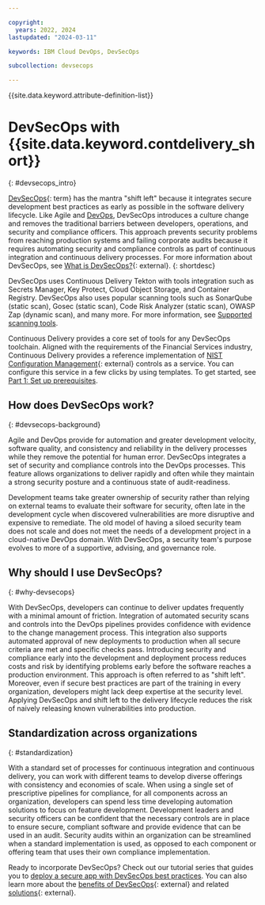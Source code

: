 ```yaml
---

copyright:
  years: 2022, 2024
lastupdated: "2024-03-11"

keywords: IBM Cloud DevOps, DevSecOps

subcollection: devsecops

---
```


{{site.data.keyword.attribute-definition-list}}

# DevSecOps with {{site.data.keyword.contdelivery_short}}
{: #devsecops_intro}

[DevSecOps](#x9892260){: term} has the mantra "shift left" because it integrates secure development best practices as early as possible in the software delivery lifecycle. Like Agile and [DevOps](#x5784896), DevSecOps introduces a culture change and removes the traditional barriers between developers, operations, and security and compliance officers. This approach prevents security problems from reaching production systems and failing corporate audits because it requires automating security and compliance controls as part of continuous integration and continuous delivery processes. For more information about DevSecOps, see [What is DevSecOps?](https://www.ibm.com/cloud/learn/devsecops){: external}.
{: shortdesc}

DevSecOps uses Continuous Delivery Tekton with tools integration such as Secrets Manager, Key Protect, Cloud Object Storage, and Container Registry. DevSecOps also uses popular scanning tools such as SonarQube (static scan), Gosec (static scan), Code Risk Analyzer (static scan), OWASP Zap (dynamic scan), and many more. For more information, see [Supported scanning tools](/docs/devsecops?topic=devsecops-cd-devsecops-supported-scanning-tools).

Continuous Delivery provides a core set of tools for any DevSecOps toolchain. Aligned with the requirements of the Financial Services industry, Continuous Delivery provides a reference implementation of [NIST Configuration Management](https://csrc.nist.gov/Projects/risk-management/sp800-53-controls/release-search#!/controls?version=5.1&family=CM){: external} controls as a service. You can configure this service in a few clicks by using templates. To get started, see [Part 1: Set up prerequisites](/docs/devsecops?topic=devsecops-tutorial-cd-devsecops).

## How does DevSecOps work?
{: #devsecops-background}

Agile and DevOps provide for automation and greater development velocity, software quality, and consistency and reliability in the delivery processes while they remove the potential for human error. DevSecOps integrates a set of security and compliance controls into the DevOps processes. This feature allows organizations to deliver rapidly and often while they maintain a strong security posture and a continuous state of audit-readiness.

Development teams take greater ownership of security rather than relying on external teams to evaluate their software for security, often late in the development cycle when discovered vulnerabilities are more disruptive and expensive to remediate. The old model of having a siloed security team does not scale and does not meet the needs of a development project in a cloud-native DevOps domain. With DevSecOps, a security team's purpose evolves to more of a supportive, advising, and governance role.

## Why should I use DevSecOps?
{: #why-devsecops}

With DevSecOps, developers can continue to deliver updates frequently with a minimal amount of friction. Integration of automated security scans and controls into the DevOps pipelines provides confidence with evidence to the change management process. This integration also supports automated approval of new deployments to production when all secure criteria are met and specific checks pass. Introducing security and compliance early into the development and deployment process reduces costs and risk by identifying problems early before the software reaches a production environment. This approach is often referred to as "shift left". Moreover, even if secure best practices are part of the training in every organization, developers might lack deep expertise at the security level. Applying DevSecOps and shift left to the delivery lifecycle reduces the risk of naively releasing known vulnerabilities into production.

## Standardization across organizations
{: #standardization}

With a standard set of processes for continuous integration and continuous delivery, you can work with different teams to develop diverse offerings with consistency and economies of scale. When using a single set of prescriptive pipelines for compliance, for all components across an organization, developers can spend less time developing automation solutions to focus on feature development. Development leaders and security officers can be confident that the necessary controls are in place to ensure secure, compliant software and provide evidence that can be used in an audit. Security audits within an organization can be streamlined when a standard implementation is used, as opposed to each component or offering team that uses their own compliance implementation.

Ready to incorporate DevSecOps? Check out our tutorial series that guides you to [deploy a secure app with DevSecOps best practices](/docs/devsecops?topic=devsecops-tutorial-cd-devsecops). You can also learn more about the [benefits of DevSecOps](https://www.ibm.com/topics/devsecops#Benefits+of+DevSecOps){: external} and related [solutions](https://www.ibm.com/topics/devsecops#Related+solutions){: external}.
